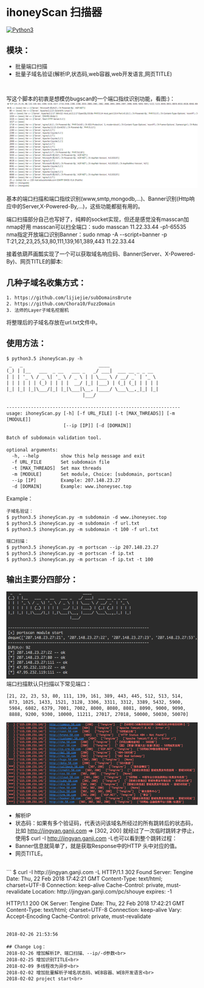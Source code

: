 # ihoneyScan 扫描器
[![Python3](https://img.shields.io/badge/python-3.5-green.svg?style=plastic)](https://www.python.org/)

## 模块：
* 批量端口扫描
* 批量子域名验证(解析IP,状态码,web容器,web开发语言,网页TITLE)

<br>

写这个脚本的初衷是想模仿bugscan的一个端口指纹识别功能，看图:)：
![bugscan](images/bugscan.png)

基本的端口扫描和端口指纹识别(www,smtp,mongodb,...)、Banner识别(Http响应中的Server,X-Powered-By,...)，这些功能都挺有用的。

端口扫描部分自己也写好了，纯粹的socket实现，但还是感觉没有masscan加nmap好用
masscan可以扫全端口：sudo masscan 11.22.33.44 -p1-65535
nma指定开放端口识别Banner：sudo nmap -A --script=banner -p T:21,22,23,25,53,80,111,139,161,389,443 11.22.33.44

接着依葫芦画瓢实现了一个可以获取域名响应码、Banner(Server、X-Powered-By)、网页TITLE的脚本:


## 几种子域名收集方式：
```
1. https://github.com/lijiejie/subDomainsBrute
2. https://github.com/Chora10/FuzzDomain
3. 法师的Layer子域名挖掘机
```
将整理后的子域名存放在url.txt文件中。

## 使用方法：
```
$ python3.5 ihoneyScan.py -h
 _   _                            ____                  
(_) | |__   ___  _ __   ___ _   _/ ___|  ___ __ _ _ __  
| | | '_ \ / _ \| '_ \ / _ \ | | \___ \ / __/ _` | '_ \ 
| | | | | | (_) | | | |  __/ |_| |___) | (_| (_| | | | |
|_| |_| |_|\___/|_| |_|\___|\__, |____/ \___\__,_|_| |_|
                            |___/                       

----------------------------------------------------------------
usage: ihoneyScan.py [-h] [-f URL_FILE] [-t [MAX_THREADS]] [-m [MODULE]]
                     [--ip [IP]] [-d [DOMAIN]]

Batch of subdomain validation tool.

optional arguments:
  -h, --help        show this help message and exit
  -f URL_FILE       Set subdomain file
  -t [MAX_THREADS]  Set max threads
  -m [MODULE]       Set module, Choice: [subdomain, portscan]
  --ip [IP]         Example: 207.148.23.27
  -d [DOMAIN]       Example: www.ihoneysec.top
```
Example：
```
子域名验证：
$ python3.5 ihoneyScan.py -m subdomain -d www.ihoneysec.top
$ python3.5 ihoneyScan.py -m subdomain -f url.txt
$ python3.5 ihoneyScan.py -m subdomain -t 100 -f url.txt
```
```
端口扫描：
$ python3.5 ihoneyScan.py -m portscan --ip 207.148.23.27
$ python3.5 ihoneyScan.py -m portscan -f ip.txt
$ python3.5 ihoneyScan.py -m portscan -f ip.txt -t 100
```

## 输出主要分四部分：
![portscan](images/portscan.png)
<br>
端口扫描默认只扫描以下常见端口：
```
[21, 22, 23, 53, 80, 111, 139, 161, 389, 443, 445, 512, 513, 514,
 873, 1025, 1433, 1521, 3128, 3306, 3311, 3312, 3389, 5432, 5900,
 5984, 6082, 6379, 7001, 7002, 8000, 8080, 8081, 8090, 9000, 9090,
 8888, 9200, 9300, 10000, 11211, 27017, 27018, 50000, 50030, 50070]
```

![result](images/result.png)
* 解析IP
* 状态码：如果有多个验证码，代表访问该域名所经过的所有跳转后的状态码，比如 http://jingyan.ganji.com => [302, 200] 就经过了一次临时跳转才停止，使用$ curl -I http://jingyan.ganji.com -L也可以看到整个跳转过程：
* Banner信息就简单了，就是获取Response中的HTTP 头中对应的值。
* 网页TITLE。
<br>
```
$ curl -I http://jingyan.ganji.com -L
HTTP/1.1 302 Found
Server: Tengine
Date: Thu, 22 Feb 2018 17:42:21 GMT
Content-Type: text/html; charset=UTF-8
Connection: keep-alive
Cache-Control: private, must-revalidate
Location: http://jingyan.ganji.com/pc/shouye
expires: -1

HTTP/1.1 200 OK
Server: Tengine
Date: Thu, 22 Feb 2018 17:42:21 GMT
Content-Type: text/html; charset=UTF-8
Connection: keep-alive
Vary: Accept-Encoding
Cache-Control: private, must-revalidate
```

2018-02-26 21:53:56

## Change Log：
2018-02-26 增加解析IP、端口扫描、--ip/-d参数<br>
2018-02-25 增加识别TITLE<br>
2018-02-09 多线程改为异步<br>
2018-02-02 增加批量解析子域名状态码、WEB容器、WEB开发语言<br>
2018-02-02 project start<br>